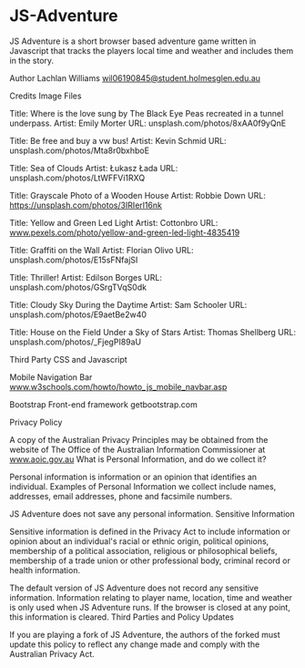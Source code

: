 # JS-Adventure
JS Adventure is a short browser based adventure game written in Javascript that tracks the players local time and weather and includes them in the story.

Author
Lachlan Williams
wil06190845@student.holmesglen.edu.au

Credits
Image Files

Title: Where is the love sung by The Black Eye Peas recreated in a tunnel underpass.
Artist: Emily Morter
URL: unsplash.com/photos/8xAA0f9yQnE

Title: Be free and buy a vw bus!
Artist: Kevin Schmid
URL: unsplash.com/photos/Mta8r0bxhboE

Title: Sea of Clouds
Artist: Łukasz Łada
URL: unsplash.com/photos/LtWFFVi1RXQ

Title: Grayscale Photo of a Wooden House
Artist: Robbie Down
URL: https://unsplash.com/photos/3IRIerl16nk

Title: Yellow and Green Led Light
Artist: Cottonbro
URL: www.pexels.com/photo/yellow-and-green-led-light-4835419

Title: Graffiti on the Wall
Artist: Florian Olivo
URL: unsplash.com/photos/E15sFNfajSI

Title: Thriller!
Artist: Edilson Borges
URL: unsplash.com/photos/GSrgTVqS0dk

Title: Cloudy Sky During the Daytime
Artist: Sam Schooler
URL: unsplash.com/photos/E9aetBe2w40

Title: House on the Field Under a Sky of Stars
Artist: Thomas Shellberg 
URL: unsplash.com/photos/_FjegPI89aU

Third Party CSS and Javascript

Mobile Navigation Bar
www.w3schools.com/howto/howto_js_mobile_navbar.asp

Bootstrap Front-end framework
getbootstrap.com

Privacy Policy

A copy of the Australian Privacy Principles may be obtained from the website of The Office of the Australian Information Commissioner at www.aoic.gov.au
What is Personal Information, and do we collect it?

Personal information is information or an opinion that identifies an individual. Examples of Personal Information we collect include names, addresses, email addresses, phone and facsimile numbers.

JS Adventure does not save any personal information.
Sensitive Information

Sensitive information is defined in the Privacy Act to include information or opinion about an individual's racial or ethnic origin, political opinions, membership of a political association, religious or philosophical beliefs, membership of a trade union or other professional body, criminal record or health information.

The default version of JS Adventure does not record any sensitive information. Information relating to player name, location, time and weather is only used when JS Adventure runs. If the browser is closed at any point, this information is cleared.
Third Parties and Policy Updates

If you are playing a fork of JS Adventure, the authors of the forked must update this policy to reflect any change made and comply with the Australian Privacy Act.
